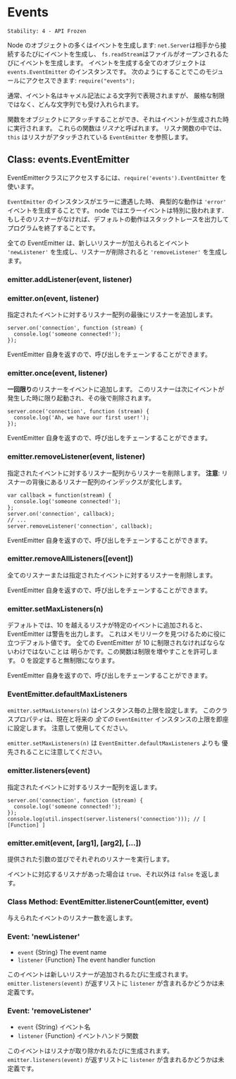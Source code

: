 # Events

    Stability: 4 - API Frozen

<!--type=module-->

<!--
Many objects in Node emit events: a `net.Server` emits an event each time
a peer connects to it, a `fs.readStream` emits an event when the file is
opened. All objects which emit events are instances of `events.EventEmitter`.
You can access this module by doing: `require("events");`
-->

Node のオブジェクトの多くはイベントを生成します:
`net.Server`は相手から接続するたびにイベントを生成し、
`fs.readStream`はファイルがオープンされるたびにイベントを生成します。
イベントを生成する全てのオブジェクトは `events.EventEmitter` のインスタンスです。
次のようにすることでこのモジュールにアクセスできます: `require("events");`

<!--
Typically, event names are represented by a camel-cased string, however,
there aren't any strict restrictions on that, as any string will be accepted.
-->

通常、イベント名はキャメル記法による文字列で表現されますが、
厳格な制限ではなく、どんな文字列でも受け入れられます。

<!--
Functions can then be attached to objects, to be executed when an event
is emitted. These functions are called _listeners_. Inside a listener
function, `this` refers to the `EventEmitter` that the listener was
attached to.
-->

関数をオブジェクトにアタッチすることができ、それはイベントが生成された時に実行されます。
これらの関数は*リスナ*と呼ばれます。
リスナ関数の中では、`this` はリスナがアタッチされている `EventEmitter`
を参照します。

## Class: events.EventEmitter

<!--
To access the EventEmitter class, `require('events').EventEmitter`.
-->

EventEmitterクラスにアクセスするには、`require('events').EventEmitter` を使います。

<!--
When an `EventEmitter` instance experiences an error, the typical action is
to emit an `'error'` event.  Error events are treated as a special case in node.
If there is no listener for it, then the default action is to print a stack
trace and exit the program.
-->

`EventEmitter` のインスタンスがエラーに遭遇した時、
典型的な動作は `'error'` イベントを生成することです。
node ではエラーイベントは特別に扱われます．
もしそのリスナーがなければ、デフォルトの動作はスタックトレースを出力してプログラムを終了することです。

<!--
All EventEmitters emit the event `'newListener'` when new listeners are
added and `'removeListener'` when a listener is removed.
-->

全ての EventEmitter は、新しいリスナーが加えられるとイベント `'newListener'` を生成し、リスナーが削除されると `'removeListener'` を生成します。

### emitter.addListener(event, listener)
### emitter.on(event, listener)

<!--
Adds a listener to the end of the listeners array for the specified event.
-->

指定されたイベントに対するリスナー配列の最後にリスナーを追加します。

    server.on('connection', function (stream) {
      console.log('someone connected!');
    });

<!--
Returns emitter, so calls can be chained.
-->

EventEmitter 自身を返すので、呼び出しをチェーンすることができます。

### emitter.once(event, listener)

<!--
Adds a **one time** listener for the event. This listener is
invoked only the next time the event is fired, after which
it is removed.
-->

**一回限り**のリスナーをイベントに追加します。
このリスナーは次にイベントが発生した時に限り起動され、その後で削除されます。

    server.once('connection', function (stream) {
      console.log('Ah, we have our first user!');
    });

<!--
Returns emitter, so calls can be chained.
-->

EventEmitter 自身を返すので、呼び出しをチェーンすることができます。

### emitter.removeListener(event, listener)

<!--
Remove a listener from the listener array for the specified event.
**Caution**: changes array indices in the listener array behind the listener.
-->

指定されたイベントに対するリスナー配列からリスナーを削除します。
**注意**: リスナーの背後にあるリスナー配列のインデックスが変化します。

    var callback = function(stream) {
      console.log('someone connected!');
    };
    server.on('connection', callback);
    // ...
    server.removeListener('connection', callback);

<!--
Returns emitter, so calls can be chained.
-->

EventEmitter 自身を返すので、呼び出しをチェーンすることができます。

### emitter.removeAllListeners([event])

<!--
Removes all listeners, or those of the specified event.
-->

全てのリスナーまたは指定されたイベントに対するリスナーを削除します。

<!--
Returns emitter, so calls can be chained.
-->

EventEmitter 自身を返すので、呼び出しをチェーンすることができます。

### emitter.setMaxListeners(n)

<!--
By default EventEmitters will print a warning if more than 10 listeners are
added for a particular event. This is a useful default which helps finding
memory leaks. Obviously not all Emitters should be limited to 10. This function
allows that to be increased. Set to zero for unlimited.
-->

デフォルトでは、10 を越えるリスナが特定のイベントに追加されると、
EventEmitter は警告を出力します。
これはメモリリークを見つけるために役に立つデフォルト値です。
全ての EventEmitter が 10 に制限されなければならないわけではないことは
明らかです。この関数は制限を増やすことを許可します。
0 を設定すると無制限になります。

<!--
Returns emitter, so calls can be chained.
-->

EventEmitter 自身を返すので、呼び出しをチェーンすることができます。

### EventEmitter.defaultMaxListeners

<!--
`emitter.setMaxListeners(n)` sets the maximum on a per-instance basis.
This class property lets you set it for *all* `EventEmitter` instances,
current and future, effective immediately. Use with care.
-->

`emitter.setMaxListeners(n)` はインスタンス毎の上限を設定します。
このクラスプロパティは、現在と将来の *全ての* `EventEmitter`
インスタンスの上限を即座に設定します。
注意して使用してください。

<!--
Note that `emitter.setMaxListeners(n)` still has precedence over
`EventEmitter.defaultMaxListeners`.
-->

`emitter.setMaxListeners(n)` は `EventEmitter.defaultMaxListeners` よりも
優先されることに注意してください。

### emitter.listeners(event)

<!--
Returns an array of listeners for the specified event.
-->

指定されたイベントに対するリスナー配列を返します。

    server.on('connection', function (stream) {
      console.log('someone connected!');
    });
    console.log(util.inspect(server.listeners('connection'))); // [ [Function] ]


### emitter.emit(event, [arg1], [arg2], [...])

<!--
Execute each of the listeners in order with the supplied arguments.
-->

提供された引数の並びでそれぞれのリスナーを実行します。

<!--
Returns `true` if event had listeners, `false` otherwise.
-->

イベントに対応するリスナがあった場合は `true`、それ以外は `false` を返します。


### Class Method: EventEmitter.listenerCount(emitter, event)

<!--
Return the number of listeners for a given event.
-->

与えられたイベントのリスナー数を返します。


### Event: 'newListener'

* `event` {String} The event name
* `listener` {Function} The event handler function

<!--
This event is emitted any time someone adds a new listener.  It is unspecified
if `listener` is in the list returned by `emitter.listeners(event)`.
-->

このイベントは新しいリスナーが追加されるたびに生成されます。
`emitter.listeners(event)` が返すリストに
`listener` が含まれるかどうかは未定義です。

### Event: 'removeListener'

<!--
* `event` {String} The event name
* `listener` {Function} The event handler function
-->

* `event` {String} イベント名
* `listener` {Function} イベントハンドラ関数

<!--
This event is emitted any time someone removes a listener.  It is unspecified
if `listener` is in the list returned by `emitter.listeners(event)`.
-->

このイベントはリスナが取り除かれるたびに生成されます。
`emitter.listeners(event)` が返すリストに
`listener` が含まれるかどうかは未定義です。
